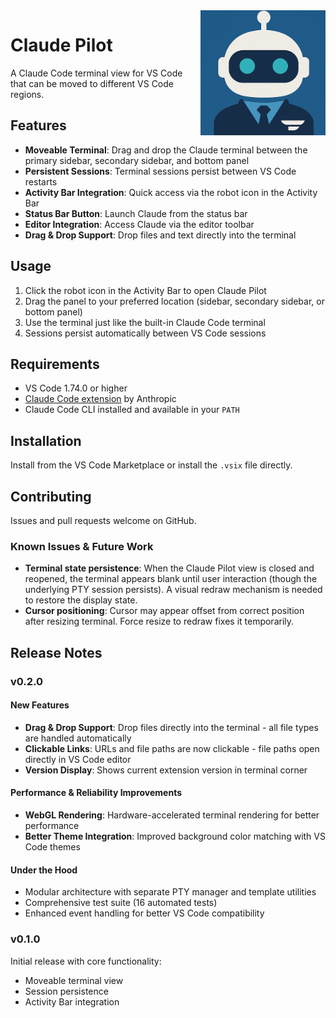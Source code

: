 <img src="media/icon.png" alt="Claude Pilot Icon" width="200" height="200" style="float: right; padding-left: 20px;">

# Claude Pilot
A Claude Code terminal view for VS Code that can be moved to different VS Code regions.

## Features

- **Moveable Terminal**: Drag and drop the Claude terminal between the primary sidebar, secondary sidebar, and bottom panel
- **Persistent Sessions**: Terminal sessions persist between VS Code restarts
- **Activity Bar Integration**: Quick access via the robot icon in the Activity Bar
- **Status Bar Button**: Launch Claude from the status bar
- **Editor Integration**: Access Claude via the editor toolbar
- **Drag & Drop Support**: Drop files and text directly into the terminal

## Usage

1. Click the robot icon in the Activity Bar to open Claude Pilot
2. Drag the panel to your preferred location (sidebar, secondary sidebar, or bottom panel)
3. Use the terminal just like the built-in Claude Code terminal
4. Sessions persist automatically between VS Code sessions

## Requirements

- VS Code 1.74.0 or higher
- [Claude Code extension](https://marketplace.visualstudio.com/items?itemName=Anthropic.claude-code) by Anthropic
- Claude Code CLI installed and available in your `PATH`

## Installation

Install from the VS Code Marketplace or install the `.vsix` file directly.

## Contributing

Issues and pull requests welcome on GitHub.

### Known Issues & Future Work
- **Terminal state persistence**: When the Claude Pilot view is closed and reopened, the terminal appears blank until user interaction (though the underlying PTY session persists). A visual redraw mechanism is needed to restore the display state.
- **Cursor positioning**: Cursor may appear offset from correct position after resizing terminal. Force resize to redraw fixes it temporarily.

## Release Notes

### v0.2.0

#### New Features
- **Drag & Drop Support**: Drop files directly into the terminal - all file types are handled automatically
- **Clickable Links**: URLs and file paths are now clickable - file paths open directly in VS Code editor
- **Version Display**: Shows current extension version in terminal corner

#### Performance & Reliability Improvements  
- **WebGL Rendering**: Hardware-accelerated terminal rendering for better performance
- **Better Theme Integration**: Improved background color matching with VS Code themes

#### Under the Hood
- Modular architecture with separate PTY manager and template utilities
- Comprehensive test suite (16 automated tests)
- Enhanced event handling for better VS Code compatibility

### v0.1.0

Initial release with core functionality:
- Moveable terminal view
- Session persistence
- Activity Bar integration
